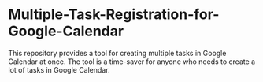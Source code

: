 # Multiple-Task-Registration-for-Google-Calendar
This repository provides a tool for creating multiple tasks in Google Calendar at once. The tool is a time-saver for anyone who needs to create a lot of tasks in Google Calendar.
